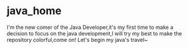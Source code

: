 # java_home
  I'm the new comer of the Java Developer,it's my first time to make a decision to focus on the java development,I will try my best to make the repository colorful,come on! Let's begin my java's travel~

